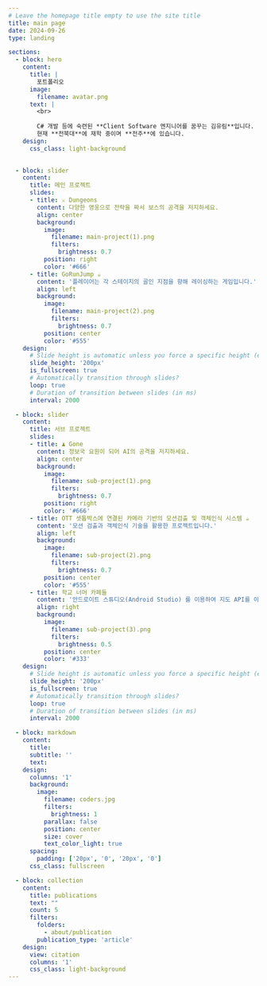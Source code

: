 ```yaml
---
# Leave the homepage title empty to use the site title
title: main page
date: 2024-09-26
type: landing

sections:
  - block: hero
    content:
      title: |
        포트폴리오
      image:
        filename: avatar.png
      text: |
        <br>
        
        C# 개발 등에 숙련된 **Client Software 엔지니어를 꿈꾸는 김유림**입니다. 
        현재 **전북대**에 재학 중이며 **전주**에 있습니다.
    design:
      css_class: light-background 
  

  - block: slider
    content:
      title: 메인 프로젝트
      slides:
      - title: ⚔️ Dungeons
        content: 다양한 영웅으로 전략을 짜서 보스의 공격을 저지하세요.
        align: center
        background:
          image:
            filename: main-project(1).png
            filters:
              brightness: 0.7
          position: right
          color: '#666'
      - title: GoRunJump ☕️
        content: '플레이어는 각 스테이지의 골인 지점을 향해 레이싱하는 게임입니다.'
        align: left
        background:
          image:
            filename: main-project(2).png
            filters:
              brightness: 0.7
          position: center
          color: '#555'
    design:
      # Slide height is automatic unless you force a specific height (e.g. '400px')
      slide_height: '200px'
      is_fullscreen: true
      # Automatically transition through slides?
      loop: true
      # Duration of transition between slides (in ms)
      interval: 2000

  - block: slider
    content:
      title: 서브 프로젝트
      slides:
      - title: ♟️ Gone
        content: 정보국 요원이 되어 AI의 공격을 저지하세요.
        align: center
        background:
          image:
            filename: sub-project(1).png
            filters:
              brightness: 0.7
          position: right
          color: '#666'
      - title: OTT 셋톱박스에 연결된 카메라 기반의 모션검출 및 객체인식 시스템 ☕️
        content: '모션 검출과 객체인식 기술을 활용한 프로젝트입니다.'
        align: left
        background:
          image:
            filename: sub-project(2).png
            filters:
              brightness: 0.7
          position: center
          color: '#555'
      - title: 학교 너머 카페들
        content: '안드로이트 스튜디오(Android Studio) 를 이용하여 지도 API를 이용한 카페 추천 앱을 만들었습니다.'
        align: right
        background:
          image:
            filename: sub-project(3).png
            filters:
              brightness: 0.5
          position: center
          color: '#333'
    design:
      # Slide height is automatic unless you force a specific height (e.g. '400px')
      slide_height: '200px'
      is_fullscreen: true
      # Automatically transition through slides?
      loop: true
      # Duration of transition between slides (in ms)
      interval: 2000

  - block: markdown
    content:
      title:
      subtitle: ''
      text:
    design:
      columns: '1'
      background:
        image: 
          filename: coders.jpg
          filters:
            brightness: 1
          parallax: false
          position: center
          size: cover
          text_color_light: true
      spacing:
        padding: ['20px', '0', '20px', '0']
      css_class: fullscreen

  - block: collection
    content:
      title: publications
      text: ""
      count: 5
      filters:
        folders:
          - about/publication
        publication_type: 'article'
    design:
      view: citation
      columns: '1'
      css_class: light-background
---
```

